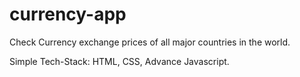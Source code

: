 # currency-app
Check Currency exchange prices of all major countries in the world.

Simple Tech-Stack: HTML, CSS, Advance Javascript. 

